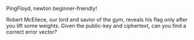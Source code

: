 PingFloyd, newton
beginner-friendly!

Robert McEliece, our lord and savior of the gym, reveals his flag only after you lift some weights. Given the public-key and ciphertext, can you find a correct error vector?
